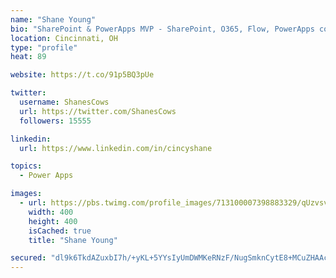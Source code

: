 ```yaml
---
name: "Shane Young"
bio: "SharePoint & PowerApps MVP - SharePoint, O365, Flow, PowerApps consulting? @PowerApps911 | Pure Snark? You found it."
location: Cincinnati, OH
type: "profile"
heat: 89

website: https://t.co/91p5BQ3pUe

twitter:
  username: ShanesCows
  url: https://twitter.com/ShanesCows
  followers: 15555

linkedin:
  url: https://www.linkedin.com/in/cincyshane

topics:
  - Power Apps

images:
  - url: https://pbs.twimg.com/profile_images/713100007398883329/qUzvsvQ3_400x400.jpg
    width: 400
    height: 400
    isCached: true
    title: "Shane Young"

secured: "dl9k6TkdAZuxbI7h/+yKL+5YYsIyUmDWMKeRNzF/NugSmknCytE8+MCuZHAAc1UChNAWyV7mFAk/RFZuk05wvQK3J4n3TSgoY/o6VywArIQRmLiRm3qelosaVNNC8Pmt72RYIguSLh8trUEo2vigLCsmBuQHWRQw1bIVa4mr4mAzsbWS9LshA3mCdkACYoXoPY6E1Y0FUVbiz3B42mUb0c5x9er3WHfA2ltCAUi2biOEK+LS6LhheSHt3uQKesXvG6YKq6OYEQB6MMKIMlEVlluvjc1UXsWxnSIIJjE3Zd2/qfzu+2pSifU2zkjyB9KemJWk9JvQNvKDGbkuhpgeBY2/qHgAJCQvBBNEHvu5PGUPmk1hlZcuLtoiHdM/9uJ6ejDmIlG/oWoBZLRGugUOzJbGNDgBMVoUEWQ/3VRguW4=;ZXuqDEvKg7Sm3rX3ltgPvQ=="
---
```


